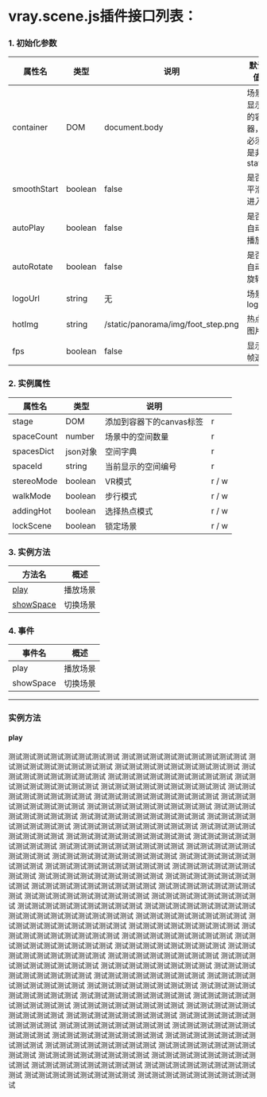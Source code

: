 # vray.scene.js插件接口列表：

### 1. 初始化参数


|属性名 | 类型 | 说明 | 默认值|
|----- | ---- | ---- | ------|
|container | DOM | document.body | 场景显示的容器，必须是非static |
|smoothStart | boolean | false | 是否平滑进入 |
|autoPlay | boolean | false | 是否自动播放 |
|autoRotate | boolean | false | 是否自动旋转 |
|logoUrl | string | 无 | 场景logo |
|hotImg | string | /static/panorama/img/foot_step.png | 热点图片 |
|fps | boolean | false | 显示帧速 |

### 2. 实例属性

|属性名 | 类型 | 说明 ||
|-------|-----|------|---|
|stage | DOM | 添加到容器下的canvas标签 | r |
|spaceCount | number | 场景中的空间数量 | r |
|spacesDict | json对象 | 空间字典 | r |
|spaceId | string | 当前显示的空间编号 | r |
|stereoMode | boolean | VR模式 |  r / w |
|walkMode | boolean | 步行模式 |  r / w |
|addingHot | boolean | 选择热点模式 |  r / w |
|lockScene | boolean | 锁定场景 |  r / w |

### 3. 实例方法

|方法名 | 概述 |
|------|------ |
|[play](#m_play) | 播放场景 |
|[showSpace](#m_showSpace) | 切换场景 |
    
### 4. 事件
    
|事件名 | 概述 |
|------|------- |
|play | 播放场景 |
|showSpace | 切换场景 |

---
### 实例方法
#### play
测试测试测试测试测试测试测试测试
测试测试测试测试测试测试测试测试测试
测试测试测试测试测试测试测试测试
测试测试测试测试测试测试测试测试测试
测试测试测试测试测试测试测试测试
测试测试测试测试测试测试测试测试测试
测试测试测试测试测试测试测试测试
测试测试测试测试测试测试测试测试测试
测试测试测试测试测试测试测试测试
测试测试测试测试测试测试测试测试测试
测试测试测试测试测试测试测试测试
测试测试测试测试测试测试测试测试测试
测试测试测试测试测试测试测试测试
测试测试测试测试测试测试测试测试测试
测试测试测试测试测试测试测试测试
测试测试测试测试测试测试测试测试测试
测试测试测试测试测试测试测试测试
测试测试测试测试测试测试测试测试测试
测试测试测试测试测试测试测试测试
测试测试测试测试测试测试测试测试测试
测试测试测试测试测试测试测试测试
测试测试测试测试测试测试测试测试测试
测试测试测试测试测试测试测试测试
测试测试测试测试测试测试测试测试测试
测试测试测试测试测试测试测试测试
测试测试测试测试测试测试测试测试测试
测试测试测试测试测试测试测试测试
测试测试测试测试测试测试测试测试测试
测试测试测试测试测试测试测试测试
测试测试测试测试测试测试测试测试测试
测试测试测试测试测试测试测试测试
测试测试测试测试测试测试测试测试测试
测试测试测试测试测试测试测试测试
测试测试测试测试测试测试测试测试测试
测试测试测试测试测试测试测试测试
测试测试测试测试测试测试测试测试测试
测试测试测试测试测试测试测试测试
测试测试测试测试测试测试测试测试测试
测试测试测试测试测试测试测试测试
测试测试测试测试测试测试测试测试测试
测试测试测试测试测试测试测试测试
测试测试测试测试测试测试测试测试测试
测试测试测试测试测试测试测试测试
测试测试测试测试测试测试测试测试测试
测试测试测试测试测试测试测试测试
测试测试测试测试测试测试测试测试测试
测试测试测试测试测试测试测试测试
测试测试测试测试测试测试测试测试测试
测试测试测试测试测试测试测试测试
测试测试测试测试测试测试测试测试测试
测试测试测试测试测试测试测试测试
测试测试测试测试测试测试测试测试测试
测试测试测试测试测试测试测试测试
测试测试测试测试测试测试测试测试测试
测试测试测试测试测试测试测试测试
测试测试测试测试测试测试测试测试测试
测试测试测试测试测试测试测试测试
测试测试测试测试测试测试测试测试测试
测试测试测试测试测试测试测试测试
测试测试测试测试测试测试测试测试测试
测试测试测试测试测试测试测试测试
测试测试测试测试测试测试测试测试测试
测试测试测试测试测试测试测试测试
测试测试测试测试测试测试测试测试测试
测试测试测试测试测试测试测试测试
测试测试测试测试测试测试测试测试测试
测试测试测试测试测试测试测试测试
测试测试测试测试测试测试测试测试测试